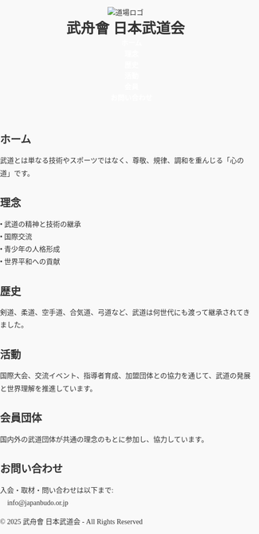 <!DOCTYPE html>
<html lang="ja">
<head>
<meta charset="UTF-8">
<title>武舟會 日本武道会</title>
<style>
  /* 全体 */
  body, html {
    margin: 0; padding: 0;
    font-family: "Noto Serif JP", serif;
    background: #f9f9f9;
    color: #333;
    scroll-behavior: smooth;
  }

  /* ヘッダー */
  header {
    display: flex;
    align-items: center;
    justify-content: space-between;
    background: #111;
    color: #fff;
    padding: 1rem 2rem;
    position: sticky;
    top: 0;
    z-index: 1000;
  }

  header .logo {
    width: 80px;
  }
  header h1 {
    margin: 0 2rem;
    font-size: 1.8rem;
  }

  nav {
    display: flex;
  }
  nav a {
    color: #fff;
    margin-left: 1.5rem;
    text-decoration: none;
    font-weight: bold;
    position: relative;
    transition: color 0.3s;
  }
  nav a::after {
    content: "";
    display: block;
    width: 0;
    height: 2px;
    background: #ffcccb;
    transition: width 0.3s;
    margin: 0 auto;
  }
  nav a:hover::after { width: 100%; }
  nav a:hover { color: #ffcccb; }

  /* セクション */
  .section {
    max-width: 1000px;
    margin: 4rem auto;
    padding: 2rem 3rem;
    background: #fff;
    border-left: 6px solid #800000;
    box-shadow: 0 2px 6px rgba(0,0,0,0.1);
    opacity: 0;
    transform: translateY(40px);
    transition: all 1s ease;
  }
  .section.show {
    opacity: 1;
    transform: translateY(0);
  }

  .section h2 {
    color: #800000;
    margin-bottom: 1rem;
  }
  .section p {
    line-height: 1.8;
  }

  /* フッター */
  footer {
    background: #111;
    color: #fff;
    text-align: center;
    padding: 2rem 1rem;
  }
</style>
</head>
<body>

<header>
  <img src="https://daikitakahashi811-cbsml.wordpress.com/wp-content/uploads/2025/07/img_0013.png" alt="道場ロゴ" class="logo">
  <h1>武舟會 日本武道会</h1>
  <nav>
    <a href="#home">ホーム</a>
    <a href="#philosophy">理念</a>
    <a href="#history">歴史</a>
    <a href="#activities">活動</a>
    <a href="#members">会員</a>
    <a href="#contact">お問い合わせ</a>
  </nav>
</header>

<section class="section" id="home">
  <h2>ホーム</h2>
  <p>武道とは単なる技術やスポーツではなく、尊敬、規律、調和を重んじる「心の道」です。</p>
</section>

<section class="section" id="philosophy">
  <h2>理念</h2>
  <p>• 武道の精神と技術の継承<br>
     • 国際交流<br>
     • 青少年の人格形成<br>
     • 世界平和への貢献</p>
</section>

<section class="section" id="history">
  <h2>歴史</h2>
  <p>剣道、柔道、空手道、合気道、弓道など、武道は何世代にも渡って継承されてきました。</p>
</section>

<section class="section" id="activities">
  <h2>活動</h2>
  <p>国際大会、交流イベント、指導者育成、加盟団体との協力を通じて、武道の発展と世界理解を推進しています。</p>
</section>

<section class="section" id="members">
  <h2>会員団体</h2>
  <p>国内外の武道団体が共通の理念のもとに参加し、協力しています。</p>
</section>

<section class="section" id="contact">
  <h2>お問い合わせ</h2>
  <p>入会・取材・問い合わせは以下まで:<br>📧 info@japanbudo.or.jp</p>
</section>

<footer>
  <p>&copy; 2025 武舟會 日本武道会 - All Rights Reserved</p>
</footer>

<script>
  // スクロール時のフェードイン
  const sections = document.querySelectorAll('.section');
  window.addEventListener('scroll', () => {
    sections.forEach(sec => {
      const rect = sec.getBoundingClientRect();
      if(rect.top < window.innerHeight * 0.85){
        sec.classList.add('show');
      }
    });
  });
</script>

</body>
</html>
